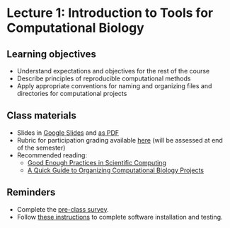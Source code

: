 # Lecture 1: Introduction to Tools for Computational Biology

## Learning objectives

- Understand expectations and objectives for the rest of the course
- Describe principles of reproducible computational methods
- Apply appropriate conventions for naming and organizing files and directories for computational projects

## Class materials

- Slides in [Google Slides](https://docs.google.com/presentation/d/1ZdkUR2HKAzBMI3PMmQjOt7g9l1P_nbvd1ekX2F7pmSM/edit?usp=sharing) and [as PDF](lecture01_slides.pdf)
- Rubric for participation grading available [here](participation_rubric.md) (will be assessed at end of the semester)
- Recommended reading:
  - [Good Enough Practices in Scientific Computing](https://journals.plos.org/ploscompbiol/article?id=10.1371/journal.pcbi.1005510)
  - [A Quick Guide to Organizing Computational Biology Projects](https://journals.plos.org/ploscompbiol/article?id=10.1371/journal.pcbi.1000424)

## Reminders

- Complete the [pre-class survey](https://docs.google.com/forms/d/e/1FAIpQLSduC2isWymIuXkZ5086TnpVnqfQ1VXVmFSuFvbqgCGePa2ibA/viewform?usp=sf_link).
- Follow [these instructions](https://github.com/fredhutchio/tfcb_2019/tree/master/software) to complete software installation and testing.
